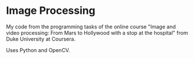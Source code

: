 # Image Processing

My code from the programming tasks of the online course "Image and video processing: From Mars to Hollywood with a stop at the hospital" from Duke University at Coursera.

Uses Python and OpenCV.
